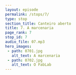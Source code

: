 ```yaml
---
layout: episode
permalink: /stops/7/
type: stop
section_title: Canteiro aberto
title: 7. A marcenaria
page_rank: 7
stop_id: 7
audio_file: 07.mp3
hero_images:
 - path: 0701.jpg
   alt_text: A marcenaria
 - path: 0702.jpg
   alt_text: O FabLab
---
```

